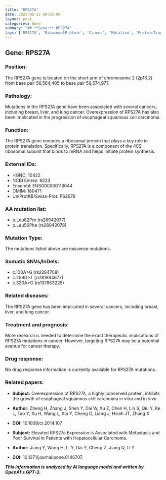 ```yaml
---
title: "RPS27A"
date: 2023-05-15 00:00:00
layout: post
categories: Gene
summary: "## **Gene:** RPS27A"
tags: ['RPS27A', 'RibosomalProtein', 'Cancer', 'Mutation', 'ProteinTranslation', 'TherapeuticTarget', 'Metastasis', 'PoorSurvival']
---
```


## **Gene:** RPS27A

### **Position:**
The RPS27A gene is located on the short arm of chromosome 2 (2p16.2) from base pair 56,564,405 to base pair 56,574,977.

### **Pathology:**
Mutations in the RPS27A gene have been associated with several cancers, including breast, liver, and lung cancer. Overexpression of RPS27A has also been implicated in the progression of esophageal squamous cell carcinoma.

### **Function:**
The RPS27A gene encodes a ribosomal protein that plays a key role in protein translation. Specifically, RPS27A is a component of the 40S ribosomal subunit that binds to mRNA and helps initiate protein synthesis.

### **External IDs:**
- HGNC: 10422
- NCBI Entrez: 6223
- Ensembl: ENSG00000116044
- OMIM: 180471
- UniProtKB/Swiss-Prot: P62979

### **AA mutation list:**
- p.Leu82Pro (rs28942077)
- p.Leu56Phe (rs28942078)

### **Mutation Type:**
The mutations listed above are missense mutations.

### **Somatic SNVs/InDels:**
- c.100A>G (rs2284708)
- c.259G>T (rs181864677)
- c.320A>G (rs137853225)

### **Related diseases:**
The RPS27A gene has been implicated in several cancers, including breast, liver, and lung cancer.

### **Treatment and prognosis:**
More research is needed to determine the exact therapeutic implications of RPS27A mutations in cancer. However, targeting RPS27A may be a potential avenue for cancer therapy.

### **Drug response:**
No drug response information is currently available for RPS27A mutations.

### **Related papers:**
- **Subject:** Overexpression of RPS27A, a highly conserved protein, inhibits the growth of esophageal squamous cell carcinoma in vitro and in vivo. 
- **Author:** Zheng H, Zhang J, Shen Y, Dai W, Xu Z, Chen H, Lin S, Qiu Y, Ke L, Tao Y, Xu H, Wang L, Xia Y, Cheng C, Liang J, Hsieh JT, Zhang X 
- **DOI:** 10.1038/cr.2014.107

- **Subject:** Elevated RPS27a Expression is Associated with Metastasis and Poor Survival in Patients with Hepatocellular Carcinoma. 
- **Author:** Jiang Y, Wang H, Li Y, Dai Y, Cheng Z, Jiang Q, Li Y 
- **DOI:** 10.1371/journal.pone.0146707.

**_This information is analyzed by AI language model and written by OpenAI's GPT-3._**